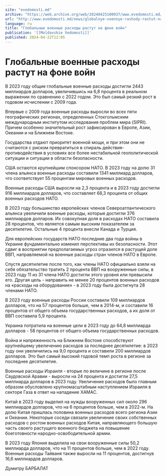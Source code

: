 ```yaml
---
site: "evedomosti.md"
archive: "https://web.archive.org/web/20240425100937/www.evedomosti.md/news/globalnye-voennye-rashody-rastut-na-fone-vojn"
url: "http://www.evedomosti.md/news/globalnye-voennye-rashody-rastut-na-fone-vojn"
language: ru
title: "Глобальные военные расходы растут на фоне войн"
publication: '[[Moldavskie Vedomosti]]'
published: 2024-04-22T12:05
---
```


# Глобальные военные расходы растут на фоне войн

В 2023 году общие глобальные военные расходы достигли 2443 миллиардов долларов, увеличившись на 6,8 процента в реальном выражении по сравнению с 2022 годом. Это был самый резкий рост в годовом исчислении с 2009 года.

Впервые с 2009 года военные расходы выросли во всех пяти географических регионах, определенных Стокгольмским международным институтом исследования проблем мира (SIPRI). Причем особенно значительный рост зафиксирован в Европе, Азии, Океании и на Ближнем Востоке.

Государства отдают приоритет военной мощи, и при этом они не считаются с риском превратиться в спираль действия-противодействия в условиях все более нестабильной геополитической ситуации и ситуации в области безопасности.

США остаются крупнейшим спонсором НАТО. В 2023 году на долю 31 члена альянса военные расходы составили 1341 миллиард долларов, что соответствует 55 процентам мировых военных расходов.

Военные расходы США выросли на 2,3 процента и в 2023 году достигли 916 миллиардов долларов, что составляет 68,3 процента от общих военных расходов НАТО.

В 2023 году большинство европейских членов Североатлантического альянса увеличили военные расходы, которые достигли 376 миллиардов долларов. Их совокупная доля в расходах НАТО составила 28 процентов, что является самым высоким показателем за десятилетие. Остальные 4 процента внесли Канада и Турция.

Для европейских государств НАТО последние два года войны в Украине фундаментально изменил перспективы их безопасности. Этот сдвиг в восприятии предполагаемых угроз отразился в растущей доле ВВП, направляемой на военные расходы стран членов НАТО в Европе.

Спустя десятилетие после того, как члены НАТО официально взяли на себя обязательство тратить 2 процента ВВП на вооруженные силы, в 2023 году 11 из 31 члена НАТО достигли этого уровня или превысили его. Другая цель - направить не менее 20 процентов военных расходов на «расходы на оборудование» - в 2023 году была достигнута 28 членами НАТО.

В 2023 году военные расходы России составили 109 миллиардов долларов, что на 57 процентов больше, чем в 2014-м, и составили 16 процентов от общего объема государственных расходов, а их доля от ВВП составила 5,9 процента.

Украина потратила на военные цели в 2023 году до 64,8 миллиарда долларов - 58 процентов от общего объема государственных расходов.

Война и напряженность на Ближнем Востоке способствуют крупнейшему увеличению расходов за последнее десятилетие: в 2023 году они увеличились на 9,0 процента и составили 200 миллиардов долларов. Это был самый высокий годовой темп роста в регионе за последнее десятилетие.

Военные расходы Израиля - вторые по величине в регионе после Саудовской Аравии - выросли на 24 процента и достигли 27,5 миллиарда долларов в 2023 году. Увеличение расходов было главным образом обусловлено крупномасштабным наступлением Израиля в секторе Газа в ответ на нападение ХАМАС.

Китай в 2023 году выделил на нужды вооруженных сил около 296 миллиардов долларов, что на 6 процентов больше, чем в 2022-м. На долю Китая пришлась половина военных расходов всего региона Азии и Океании. Некоторые соседи связали увеличение своих собственных расходов с ростом военных расходов Китая, направляющего большую часть своего растущего военного бюджета на повышение боеготовности народно-освободительной армии.

В 2023 году Япония выделила на свои вооруженные силы 50,2 миллиарда долларов, что на 11 процентов больше, чем в 2022 году. Военные расходы Тайваня также выросли на 11 процентов, достигнув 16,6 миллиардов долларов.

Думитру БАРБАЛАТ